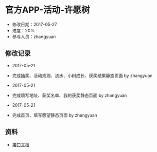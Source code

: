 # 官方APP-活动-许愿树
- 修改日期：2017-05-27  
- 进度：20%  
- 参与人员：zhangyuan 

## 修改记录
- 2017-05-21
* 完成抽奖、活动规则、浇水、小树成长、获奖结果静态页面 by zhangyuan

- 2017-05-21
* 完成填写地址、获奖名单、我的获奖静态页面 by zhangyuan

- 2017-05-21
* 完成首页、填写愿望静态页面 by zhangyuan

## 资料
- [接口文档]()




